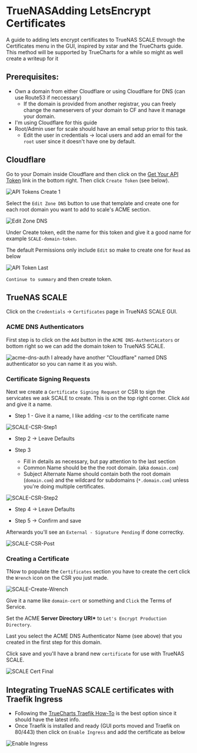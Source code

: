 # TrueNASAdding LetsEncrypt Certificates

A guide to adding lets encrypt certificates to TrueNAS SCALE through the Certificates menu in the GUI, inspired by xstar and the TrueCharts guide. This method will be supported by TrueCharts for a while so might as well create a writeup for it

## Prerequisites:

- Own a domain from either Cloudflare or using Cloudflare for DNS (can use Route53 if neccessary)
  - If the domain is provided from another registrar, you can freely change the nameservers of your domain to CF and have it manage your domain.
- I'm using Cloudflare for this guide
- Root/Admin user for scale should have an email setup prior to this task.
  - Edit the user in credentials -> local users and add an email for the `root` user since it doesn't have one by default.

## Cloudflare

Go to your Domain inside Cloudflare and then click on the [Get Your API Token](https://dash.cloudflare.com/profile/api-tokens) link in the bottom right. Then click `Create Token` (see below).

![API Tokens Create 1](img/create-api-token1.png)

Select the `Edit Zone DNS` button to use that template and create one for each root domain you want to add to scale's ACME section.

![Edit Zone DNS](img/create-api-token2.png)

Under Create token, edit the name for this token and give it a good name for example `SCALE-domain-token`.

The default Permissions only include `Edit` so make to create one for `Read` as below

![API Token Last](img/create-api-token3.png)

`Continue to summary` and then create token.

## TrueNAS SCALE

Click on the `Credentials` -> `Certificates` page in TrueNAS SCALE GUI.

### ACME DNS Authenticators

First step is to click on the `Add` button in the `ACME DNS-Authenticators` or bottom right so we can add the domain token to TrueNAS SCALE.

![acme-dns-auth](img/ACME-DNS-auth.png
)
I already have another "Cloudflare" named DNS authenticator so you can name it as you wish.

### Certificate Signing Requests

Next we create a `Certificate Signing Request` or CSR to sign the servicates we ask SCALE to create. This is on the top right corner. Click `Add` and give it a name.

- Step 1 - Give it a name, I like adding -csr to the certificate name

![SCALE-CSR-Step1](img/SCALE-CSR-Step1.png)

- Step 2 -> Leave Defaults

- Step 3
  - Fill in details as necessary, but pay attention to the last section
  - Common Name should be the the root domain. (aka `domain.com`)
  - Subject Alternate Name should contain both the root domain (`domain.com`) and the wildcard for subdomains (`*.domain.com`) unless you're doing multiple certificates.

![SCALE-CSR-Step2](img/SCALE-CSR-Step2.png)

- Step 4 -> Leave Defaults

- Step 5 -> Confirm and save

Afterwards you'll see an `External - Signature Pending` if done correctky.

![SCALE-CSR-Post](img/SCALE-CSR-Post.png)

### Creating a Certificate

TNow to populate the `Certificates` section you have to create the cert click the `Wrench` icon on the CSR you just made.

![SCALE-Create-Wrench](img/Create-Cert-Wrench.png)

Give it a name like `domain-cert` or something and `Click` the Terms of Service.

Set the ACME **Server Directory URI\*** to `Let's Encrypt Production Directory`.

Last you select the ACME DNS Authenticator Name (see above) that you created in the first step for this domain.

Click save and you'll have a brand new `certificate` for use with TrueNAS SCALE.

![SCALE Cert Final](img/SCALE-Cert.png)

## Integrating TrueNAS SCALE certificates with Traefik Ingress

- Following the [TrueCharts Traefik How-To](https://truecharts.org/charts/enterprise/traefik/how-to) is the best option since it should have the latest info.
- Once Traefik is installed and ready (GUI ports moved and Traefik on 80/443) then click on `Enable Ingress` and add the certificate as below

![Enable Ingress](img/Enable-Ingress.png)
